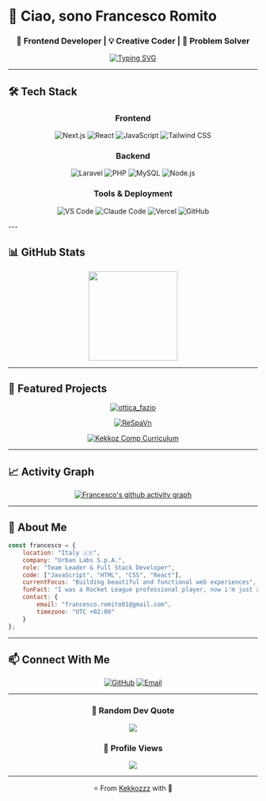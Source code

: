 # 👋 Ciao, sono Francesco Romito

<div align="center">
  
### 🎨 Frontend Developer | 💡 Creative Coder | 🚀 Problem Solver

[![Typing SVG](https://readme-typing-svg.demolab.com?font=Fira+Code&weight=600&size=28&duration=3000&pause=1000&color=FF6B35&center=true&vCenter=true&random=false&width=600&lines=Frontend+Developer;UI%2FUX+Enthusiast;JavaScript+%7C+React+Expert;Always+Learning+%F0%9F%9A%80)](https://git.io/typing-svg)

</div>

---

## 🛠️ Tech Stack

<div align="center">

### Frontend

![Next.js](https://img.shields.io/badge/Next.js-000000?style=for-the-badge&logo=nextdotjs&logoColor=white)
![React](https://img.shields.io/badge/React-20232A?style=for-the-badge&logo=react&logoColor=61DAFB)
![JavaScript](https://img.shields.io/badge/JavaScript-F7DF1E?style=for-the-badge&logo=javascript&logoColor=black)
![Tailwind CSS](https://img.shields.io/badge/Tailwind_CSS-38B2AC?style=for-the-badge&logo=tailwind-css&logoColor=white)

### Backend

![Laravel](https://img.shields.io/badge/Laravel-FF2D20?style=for-the-badge&logo=laravel&logoColor=white)
![PHP](https://img.shields.io/badge/PHP-777BB4?style=for-the-badge&logo=php&logoColor=white)
![MySQL](https://img.shields.io/badge/MySQL-4479A1?style=for-the-badge&logo=mysql&logoColor=white)
![Node.js](https://img.shields.io/badge/Node.js-339933?style=for-the-badge&logo=nodedotjs&logoColor=white)

### Tools & Deployment

![VS Code](https://img.shields.io/badge/VS_Code-007ACC?style=for-the-badge&logo=visual-studio-code&logoColor=white)
![Claude Code](https://img.shields.io/badge/Claude_Code-191919?style=for-the-badge&logo=anthropic&logoColor=white)
![Vercel](https://img.shields.io/badge/Vercel-000000?style=for-the-badge&logo=vercel&logoColor=white)
![GitHub](https://img.shields.io/badge/GitHub-100000?style=for-the-badge&logo=github&logoColor=white)

</div>
---

## 📊 GitHub Stats

<div align="center">
  
<img height="180em" src="https://github-readme-stats.vercel.app/api/top-langs/?username=Kekkozzz&layout=compact&theme=radical&border_radius=10&bg_color=0D1117&title_color=FF6B35&text_color=FFFFFF"/>

</div>

---

## 🎯 Featured Projects

<div align="center">

[![ottica_fazio](https://github-readme-stats.vercel.app/api/pin/?username=Kekkozzz&repo=ottica_fazio&theme=radical&border_radius=10&bg_color=0D1117&title_color=FF6B35&text_color=FFFFFF&icon_color=FF6B35)](https://github.com/Kekkozzz/ottica_fazio)

[![ReSpaVn](https://github-readme-stats.vercel.app/api/pin/?username=Kekkozzz&repo=ReSpaVn&theme=radical&border_radius=10&bg_color=0D1117&title_color=FF6B35&text_color=FFFFFF&icon_color=FF6B35)](https://github.com/Kekkozzz/ReSpaVn)

[![Kekkoz Comp Curriculum](https://github-readme-stats.vercel.app/api/pin/?username=Kekkozzz&repo=Kekkoz_Comp_Curriculum&theme=radical&border_radius=10&bg_color=0D1117&title_color=FF6B35&text_color=FFFFFF&icon_color=FF6B35)](https://github.com/Kekkozzz/Kekkoz_Comp_Curriculum)

</div>

---

## 📈 Activity Graph

<div align="center">
  
[![Francesco's github activity graph](https://github-readme-activity-graph.vercel.app/graph?username=Kekkozzz&theme=tokyo-night&bg_color=0D1117&color=FF6B35&line=FF6B35&point=FFFFFF&area=true&hide_border=true)](https://github.com/ashutosh00710/github-readme-activity-graph)

</div>

---

## 💼 About Me

```javascript
const francesco = {
    location: "Italy 🇮🇹",
    company: "Urban Labs S.p.A.",
    role: "Team Leader & Full Stack Developer",
    code: ["JavaScript", "HTML", "CSS", "React"],
    currentFocus: "Building beautiful and functional web experiences",
    funFact: "I was a Rocket League professional player, now i'm just a coder ༼ つ ◕_◕ ༽つ",
    contact: {
        email: "francesco.romito01@gmail.com",
        timezone: "UTC +02:00"
    }
};
```

---

## 📫 Connect With Me

<div align="center">
  
[![GitHub](https://img.shields.io/badge/GitHub-100000?style=for-the-badge&logo=github&logoColor=white)](https://github.com/Kekkozzz)
[![Email](https://img.shields.io/badge/Email-D14836?style=for-the-badge&logo=gmail&logoColor=white)](mailto:francesco.romito01@gmail.com)

</div>

---

<div align="center">
  
### 💭 Random Dev Quote

![](https://quotes-github-readme.vercel.app/api?type=horizontal&theme=radical)

### 👀 Profile Views

![](https://komarev.com/ghpvc/?username=Kekkozzz&color=FF6B35&style=for-the-badge)

---

⭐️ From [Kekkozzz](https://github.com/Kekkozzz) with 🧡

</div>

